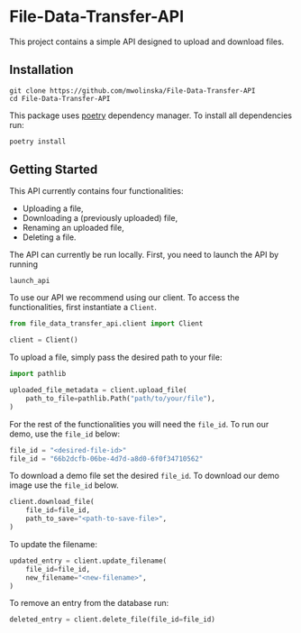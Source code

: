 # File-Data-Transfer-API
This project contains a simple API designed to upload and download files. 

## Installation
```
git clone https://github.com/mwolinska/File-Data-Transfer-API
cd File-Data-Transfer-API
```
This package uses [poetry](https://python-poetry.org) dependency manager. 
To install all dependencies run:

```bash
poetry install
```

## Getting Started

This API currently contains four functionalities:
* Uploading a file,
* Downloading a (previously uploaded) file,
* Renaming an uploaded file,
* Deleting a file.

The API can currently be run locally. 
First, you need to launch the API by running

```shell
launch_api
```

To use our API we recommend using our client. 
To access the functionalities, first instantiate a `Client`.

```python
from file_data_transfer_api.client import Client

client = Client()

```
To upload a file, simply pass the desired path to your file:

```python
import pathlib

uploaded_file_metadata = client.upload_file(
    path_to_file=pathlib.Path("path/to/your/file"),
)
```
For the rest of the functionalities you will need the `file_id`. 
To run our demo, use the `file_id` below:
```python
file_id = "<desired-file-id>"
file_id = "66b2dcfb-06be-4d7d-a8d0-6f0f34710562"
```

To download a demo file set the desired `file_id`. 
To download our demo image use the `file_id` below.
```python
client.download_file(
    file_id=file_id,
    path_to_save="<path-to-save-file>",
)
```
To update the filename: 
```python
updated_entry = client.update_filename(
    file_id=file_id,
    new_filename="<new-filename>",
)
```

To remove an entry from the database run:
```python
deleted_entry = client.delete_file(file_id=file_id)
```

